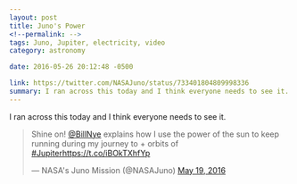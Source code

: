 ```yaml
---
layout: post
title: Juno's Power
<!--permalink: -->
tags: Juno, Jupiter, electricity, video
category: astronomy

date: 2016-05-26 20:12:48 -0500

link: https://twitter.com/NASAJuno/status/733401804809998336
summary: I ran across this today and I think everyone needs to see it.
---
```


I ran across this today and I think everyone needs to see it.

<blockquote class="twitter-tweet" data-lang="en"><p lang="en" dir="ltr">Shine on! <a href="https://twitter.com/BillNye">@BillNye</a> explains how I use the power of the sun to keep running during my journey to + orbits of <a href="https://twitter.com/hashtag/Jupiter?src=hash">#Jupiter</a><a href="https://t.co/iBOkTXhfYp">https://t.co/iBOkTXhfYp</a></p>&mdash; NASA&#39;s Juno Mission (@NASAJuno) <a href="https://twitter.com/NASAJuno/status/733401804809998336">May 19, 2016</a></blockquote> <script async src="//platform.twitter.com/widgets.js" charset="utf-8"></script>